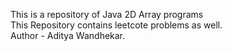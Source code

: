 This is a repository of Java 2D Array programs<br>
This Repository contains leetcote problems as well.<br>
Author - Aditya Wandhekar.

